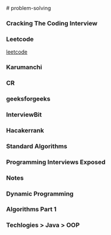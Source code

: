 <base target="_blank">
# problem-solving

### Cracking The Coding Interview
### Leetcode
[leetcode](https://leetcode.com)
### Karumanchi
### CR
### geeksforgeeks
### InterviewBit
### Hacakerrank
### Standard Algorithms
### Programming Interviews Exposed 
### Notes
### Dynamic Programming
### Algorithms Part 1
### Techlogies > Java > OOP
